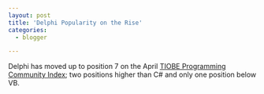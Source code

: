 ```yaml
---
layout: post
title: 'Delphi Popularity on the Rise'
categories:
  - blogger

---
```


Delphi has moved up to position 7 on the April <a href="http://www.tiobe.com/tpci.htm">TIOBE Programming Community Index</a>; two positions higher than C# and only one position below VB.
